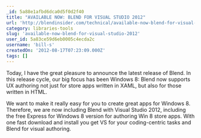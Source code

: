 ```yaml
---
_id: 5a88e1afbd6dca0d5f0d2f40
title: "AVAILABLE NOW: BLEND FOR VISUAL STUDIO 2012"
url: 'http://blendinsider.com/technical/available-now-blend-for-visual-studio-2012-2012-08-15/'
category: libraries-tools
slug: 'available-now-blend-for-visual-studio-2012'
user_id: 5a83ce59d6eb0005c4ecda2c
username: 'bill-s'
createdOn: '2012-08-17T07:23:09.000Z'
tags: []
---
```


Today, I have the great pleasure to announce the latest release of Blend. In this release cycle, our big focus has been Windows 8: Blend now supports UX authoring not just for store apps written in XAML, but also for those written in HTML.

We want to make it really easy for you to create great apps for Windows 8. Therefore, we are now including Blend with Visual Studio 2012, including the free Express for Windows 8 version for authoring Win 8 store apps. With one fast download and install you get VS for your coding-centric tasks and Blend for visual authoring.
